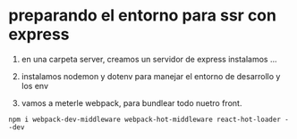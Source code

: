 # preparando el entorno para ssr con express

1. en una carpeta server, creamos un servidor de express instalamos ... 
  
2. instalamos nodemon y dotenv para manejar el entorno de desarrollo y los env

3. vamos a meterle webpack, para bundlear todo nuetro front.

```
npm i webpack-dev-middleware webpack-hot-middleware react-hot-loader --dev
```

